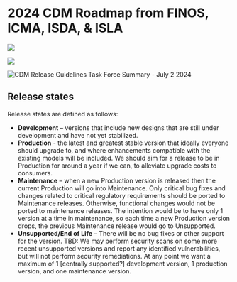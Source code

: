 # 2024 CDM Roadmap from FINOS, ICMA, ISDA, & ISLA

![](.github/cdm-roadmap-2024-1.png)

![](.github/cdm-roadmap-2024-2.png)

![CDM Release Guidelines Task Force Summary - July 2 2024](https://github.com/finos/common-domain-model/assets/7291088/0d18e3a1-9c11-423e-a74c-f0740cd5d9e4)

## Release states
Release states are defined as follows:
* **Development** – versions that include new designs that are still under development and have not yet stabilized.
* **Production** - the latest and greatest stable version that ideally everyone should upgrade to, and where enhancements compatible with the existing models will be included. We should aim for a release to be in Production for around a year if we can, to alleviate upgrade costs to consumers. 
* **Maintenance** – when a new Production version is released then the current Production will go into Maintenance. Only critical bug fixes and changes related to critical regulatory requirements should be ported to Maintenance releases. Otherwise, functional changes would not be ported to maintenance releases.  The intention would be to have only 1 version at a time in maintenance, so each time a new Production version drops, the previous Maintenance release would go to Unsupported.
* **Unsupported/End of Life** – There will be no bug fixes or other support for the version.  TBD: We may perform security scans on some more recent unsupported versions and report any identified vulnerabilities, but will not perform security remediations.
At any point we want a maximum of 1 [centrally supported?] development version, 1 production version, and one maintenance version.
